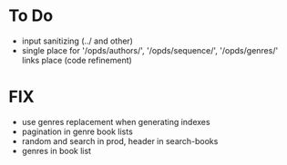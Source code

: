 # To Do

- input sanitizing (../ and other)
- single place for '/opds/authors/', '/opds/sequence/', '/opds/genres/' links place (code refinement)

# FIX

- use genres replacement when generating indexes
- pagination in genre book lists
- random and search in prod, header in search-books
- genres in book list
